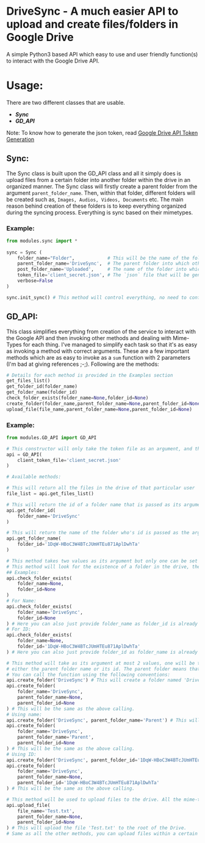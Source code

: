 # DriveSync - A much easier API to upload and create files/folders in Google Drive

A simple Python3 based API which easy to use and user friendly function(s) to interact with the Google Drive API.

# Usage:
There are two different classes that are usable.
- ***Sync***
- ***GD_API***

Note: To know how to generate the json token, read [Google Drive API Token Generation](token_gen.md)

## Sync:
The Sync class is built upon the GD_API class and all it simply does is upload files from a certain folder into another folder within the drive in an organized manner.
The Sync class will firstly create a parent folder from the argument `parent_folder_name`. Then, within that folder, different folders will be created such as, `Images, Audios, Videos, Documents` etc. The main reason behind creation of these folders is to keep everything organized during the syncing process. Everything is sync based on their mimetypes.

### Example:
```python
from modules.sync import *
 
sync = Sync (
    folder_name="Folder",            # This will be the name of the folder on the local drive that will be synced with the google drive.
    parent_folder_name='DriveSync',  # The parent folder into which other folders will be created
    post_folder_name='Uploaded',     # The name of the folder into which all the files be copied to onto the local drive once they're uploaded.
    token_file='client_secret.json', # The `json` file that will be generated from developers.google.com
    verbose=False
)

sync.init_sync() # This method will control everything, no need to configure anything else, just pass the valid arugments to the constructor and everything will work fine.
```

## GD_API:
This class simplifies everything from creation of the service to interact with the Google API and then invoking other methods and dealing with Mime-Types for each thing.
I've managed to simplify each task so that it's as easy as invoking a method with correct arguments. These are a few important methods which are as easy to invoke as a `sum` function with 2 parameters (I'm bad at giving references ;-;). Following are the methods:
```python
# Details for each method is provided in the Examples section
get_files_list()
get_folder_id(folder_name)
get_folder_name(folder_id)
check_folder_exists(folder_name=None,folder_id=None)
create_folder(folder_name,parent_folder_name=None,parent_folder_id=None)
upload_file(file_name,parent_folder_name=None,parent_folder_id=None)
```

### Example:
```python
from modules.GD_API import GD_API

# This constructor will only take the token file as an argument, and then will validate this token before returning a handle of the original google API.
api = GD_API(
    client_token_file='client_secret.json'
)

# Available methods:

# This will return all the files in the drive of that particular user
file_list = api.get_files_list()

# This will return the id of a folder name that is passed as its argument.
api.get_folder_id(
    folder_name='DriveSync'
)

# This will return the name of the folder who's id is passed as the argument.
api.get_folder_name(
    folder_id='1DqW-HBoC3W4BTcJUmHTEu871AplDwhTa'
)

# This method takes two values as its argument but only one can be set when called.
# This method will look for the existence of a folder in the drive, the existence can be on the basis of the id or the name.
## Examples:
api.check_folder_exists(
    folder_name=None,
    folder_id=None
)
# For Name:
api.check_folder_exists(
    folder_name='DriveSync',
    folder_id=None
) # Here you can also just provide folder_name as folder_id is already default set to None
# For ID:
api.check_folder_exists(
    folder_name=None,
    folder_id='1DqW-HBoC3W4BTcJUmHTEu871AplDwhTa'
) # Here you can also just provide folder_id as folder_name is already default set to None

# This method will take as its argument at most 2 values, one will be the folder name and the other will be
# either the parent folder name or its id. The parent folder means that you want to create the new folder inside an already existing folder that will be its parent.
# You can call the function using the following conventions:
api.create_folder('DriveSync') # This will create a folder named 'DriveSync' in the root of the Drive.
api.create_folder(
    folder_name='DriveSync',
    parent_folder_name=None,
    parent_folder_id=None
) # This will be the same as the above calling.
# Using name:
api.create_folder('DriveSync', parent_folder_name='Parent') # This will create a folder named 'DriveSync' within another folder 'Parent'
api.create_folder(
    folder_name='DriveSync',
    parent_folder_name='Parent',
    parent_folder_id=None
) # This will be the same as the above calling.
# Using ID:
api.create_folder('DriveSync', parent_folder_id='1DqW-HBoC3W4BTcJUmHTEu871AplDwhTa') # This will create a folder named 'DriveSync' within another folder who's id is : '1DqW-HBoC3W4BTcJUmHTEu871AplDwhTa'
api.create_folder(
    folder_name='DriveSync',
    parent_folder_name=None,
    parent_folder_id='1DqW-HBoC3W4BTcJUmHTEu871AplDwhTa'
) # This will be the same as the above calling.

# This method will be used to upload files to the drive. All the mime-types and everything has been taken care of behind the scenes and uploading is as easy as invoking this method.
api.upload_file(
    file_name='Test.txt',
    parent_folder_name=None,
    parent_folder_id=None
) # This will upload the file 'Test.txt' to the root of the Drive.
# Same as all the other methods, you can upload files within a certain directory and what not.
```
